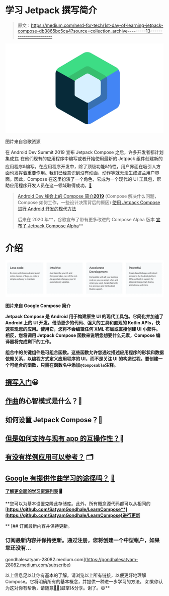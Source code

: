 # 学习 Jetpack 撰写简介

> 原文：<https://medium.com/nerd-for-tech/1st-day-of-learning-jetpack-compose-db3865bc5ca4?source=collection_archive---------13----------------------->

![](img/a446501ef10d88b49fa08e58a70d4ed7.png)

图片来自谷歌资源

在 Android Dev Summit 2019 宣布 Jetpack Compose 之后，许多开发者都计划集成[🏗️](https://emojipedia.org/building-construction/) 在他们现有的应用程序中编写或者开始使用最新的 Jetpack 组件创建新的应用程序&编写。在应用程序开发中，除了顶级功能&特性，用户界面在吸引人方面也发挥着重要作用。我们已经意识到没有动画，动作等就无法生成波兰用户界面。因此，Compose 在这里扮演了一个角色，它成为一个现代的 UI 工具包，帮助应用程序开发人员在这一领域取得成功。[📱](https://emojipedia.org/mobile-phone/)

> [Android Dev 峰会上的 Compose 简介**2019**](https://www.youtube.com/watch?v=Q9MtlmmN4Q0)
> (Compose 解决什么问题，Compose 如何工作，一些设计决策背后的原因)
> [使用 Jetpack Compose 进行 Android 开发的现代方法](https://android-developers.googleblog.com/2019/10/android-dev-summit-2019-keynote.html)
> 
> 后来在 2020 年**，谷歌宣布了带有更多改进的 Compose Alpha 版本
> [宣布了 Jetpack Compose Alpha](https://android-developers.googleblog.com/2020/08/announcing-jetpack-compose-alpha.html)**

# **介绍**

**![](img/0ac3c448de0aaa2268c55bfa71060961.png)**

**图片来自 Google Compose 简介**

**Jetpack Compose 是 Android 用于构建原生 UI 的现代工具包。它简化并加速了 Android 上的 UI 开发。借助更少的代码、强大的工具和直观的 Kotlin APIs，快速实现您的应用。使用它，您将不会编辑任何 XML 布局或直接创建 UI 小部件。相反，您将调用 Jetpack Compose 函数来说明您想要什么元素，Compose 编译器将完成剩下的工作。**

**组合中的关键组件是可组合函数。这些函数允许您通过描述应用程序的形状和数据依赖关系，以编程方式定义应用程序的 UI，而不是关注 UI 的构造过程。要创建一个可组合的函数，只需在函数名中添加`@Composable`注释。**

## **[撰写入门](https://developer.android.com/jetpack/compose/documentation)😀**

## **[作曲](https://developer.android.com/jetpack/compose/mental-model)的心智模式是什么？🤔**

## **如何设置 Jetpack Compose？🚧**

## **[但是如何支持与现有 app 的互操作性？](https://developer.android.com/jetpack/compose/documentation)🔗**

## **[有没有样例应用可以参考？](https://github.com/android/compose-samples) 🗂**

## **[Google 有提供作曲学习的途径吗？](https://developer.android.com/courses/pathways/compose) [🏢](https://emojipedia.org/office-building/)**

**[了解更全面的学习资源列表](/androiddevnotes/a-comprehensive-list-of-learning-resources-for-understanding-jetpack-compose-in-android-4e0f75528323) [🖥️](https://emojipedia.org/desktop-computer/)**

**您可以为基本设置克隆此存储库。此外，所有概念源代码都可以从相同的
[**https://github.com/SatyamGondhale/LearnCompose**](https://github.com/SatyamGondhale/LearnCompose)进行更新**

**[](https://gondhalesatyam-28082.medium.com/subscribe) [## 订阅最新内容并保持更新。

### 订阅最新内容并保持更新。通过注册，您将创建一个中型帐户，如果您还没有…

gondhalesatyam-28082.medium.com](https://gondhalesatyam-28082.medium.com/subscribe) 

以上信息足以让你有基本的了解。请浏览以上所有链接，以便更好地理解 Compose。它将明确所有的基本概念，并提供一种进一步学习的方法。
如果你认为这对你有帮助，请随意[👏🏻](https://emojipedia.org/clapping-hands-light-skin-tone/)(鼓掌)&分享。谢了。😄**